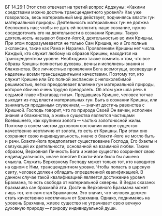 БГ 14.26:1	Этот стих отвечает на третий вопрос Арджуны: «Какими средствами можно достичь трансцендентного уровня?» Как уже говорилось, весь материальный мир действует, подчиняясь власти гун материальной природы. Деятельность материальных гун не должна беспокоить нас; чтобы не дать ей поглотить наше сознание, нужно сосредоточить его на деятельности в сознании Кришны. Такую деятельность называют бхакти-йогой, деятельностью во имя Кришны. При этом подразумевается не только Сам Кришна, но и Его полные экспансии, такие как Рама и Нараяна. Проявлениям Кришны нет числа. Каждый, кто служит любому из образов Кришны, находится на трансцендентном уровне. Необходимо также помнить о том, что все образы Кришны полностью духовны, вечны и исполнены знания и блаженства. Все личностные проявления Бога всемогущи, всеведущи и наделены всеми трансцендентными качествами. Поэтому тот, кто служит Кришне или Его полной экспансии с непоколебимой решимостью, легко преодолевает влияние гун материальной природы, которое обычно очень трудно преодолеть. Об этом уже шла речь в седьмой главе «Бхагавад-гиты». Предавшись Кришне, человек тотчас выходит из-под власти материальных гун. Быть в сознании Кришны, или заниматься преданным служением, — значит достичь равенства с Кришной. Господь говорит, что по природе Своей Он вечен, исполнен знания и блаженства, а живые существа являются частицами Всевышнего, как крупинки золота — частью золотоносной жилы. Поэтому в своем чистом духовном состоянии живое существо качественно неотлично от золота, то есть от Кришны. При этом оно сохраняет свою индивидуальность, иначе о бхакти-йоге не могло быть и речи. Бхакти-йога предполагает существование Господа, Его бхакты и связующей их деятельности, основанной на взаимной любви. Таким образом, Верховная Личность Бога и живое существо сохраняют свою индивидуальность, иначе понятие бхакти-йоги было бы лишено смысла. Служить Верховному Господу может только тот, кто находится на одном с Ним, трансцендентном уровне. Чтобы попасть в царскую свиту, человек должен обладать определенной квалификацией. В данном случае такой квалификацией является достижение уровня Брахмана, то есть свобода от материальной скверны. В Ведах сказано: брахмаива сан брахма̄пй эти. Достичь Верховного Брахмана может лишь тот, кто сам стал Брахманом. Это значит, что человек должен стать качественно неотличным от Брахмана. Однако, поднимаясь на уровень Брахмана, живое существо не утрачивает свою вечную духовную природу — природу индивидуальной души.